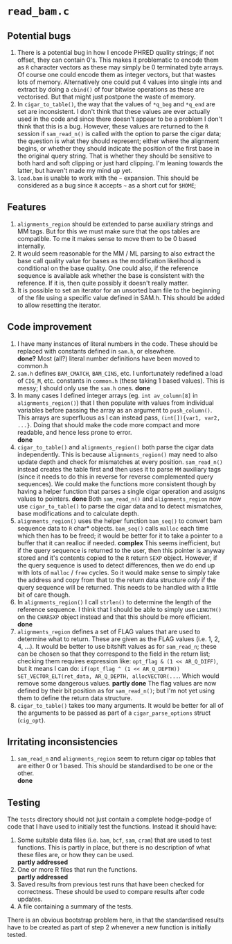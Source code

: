 # `read_bam.c`

## Potential bugs

1. There is a potential bug in how I encode PHRED quality strings; if not offset, they can contain
   0's. This makes it problematic to encode them as `R` character vectors as these may simply be 0
   terminated byte arrays. Of course one could encode them as integer vectors, but that wastes
   lots of memory. Alternatively one could put 4 values into single ints and extract by doing
   a `cbind()` of four bitwise operations as these are vectorised. But that might just
   postpone the waste of memory.
2. In `cigar_to_table()`, the way that the values of `*q_beg` and `*q_end` are set are inconsistent.
   I don't think that these values are ever actually used in the code and since there doesn't appear
   to be a problem I don't think that this is a bug. However, these values are returned to the `R`
   session if `sam_read_n()` is called with the option to parse the cigar data; the question is what
   they should represent; either where the alignment begins, or whether they should indicate the
   position of the first base in the original query string. That is whether they should be sensitive
   to both hard and soft clipping or just hard clipping. I'm leaning towards the latter, but haven't
   made my mind up yet.
3. `load.bam` is unable to work with the `~` expansion. This should be
   considered as a bug since `R` accepts `~` as a short cut for `$HOME`;
   

## Features

1. `alignments_region` should be extended to parse auxiliary strings and MM tags. But for this we
   must make sure that the ops tables are compatible. To me it makes sense to move them to be 0 based
   internally.
2. It would seem reasonable for the MM / ML parsing to also extract the base call quality value
   for bases as the modification likelihood is conditional on the base quality. One could also,
   if the reference sequence is available ask whether the base is consistent with the reference.
   If it is, then quite possibly it doesn't really matter.
3. It is possible to set an iterator for an unsorted bam file to the beginning of the file using
   a specific value defined in SAM.h. This should be added to allow resetting the iterator.

## Code improvement

1. I have many instances of literal numbers in the code. These should be replaced
   with constants defined in `sam.h`, or elsewhere.  
   **done?** Most (all?) literal number definitions have been moved to common.h
2. `sam.h` defines `BAM_CMATCH`, `BAM_CINS`, etc. I unfortunately redefined a load of `CIG_M`,
   etc. constants in `common.h` (these taking 1 based values). This is messy; I should only
   use the `sam.h` ones. **done**
3. In many cases I defined integer arrays (eg. `int av_column[8]` in `alignments_region()`) that I then
   populate with values from individual variables before passing the array as an argument to `push_column()`.
   This arrays are superfluous as I can instead pass, `(int[]){var1, var2, ...}`. Doing that should make the
   code more compact and more readable, and hence less prone to error.  
   **done**
4. `cigar_to_table()` and `alignments_region()` both parse the cigar data independently. This is because
   `alignments_region()` may need to also update depth and check for mismatches at every position. `sam_read_n()`
   instead creates the table first and then uses it to parse `MM` auxiliary tags (since it needs to do this in
   reverse for reverse complemented query sequences). We could make the functions more consistent though by
   having a helper function that parses a single cigar operation and assigns values to pointers.
   **done** Both `sam_read_n()` and `alignments_region` now use `cigar_to_table()` to parse the cigar data
   and to detect mismatches, base modifications and to calculate depth.
5. `alignments_region()` uses the helper function `bam_seq()` to convert bam sequence data to `R` char* objects.
   `bam_seq()` calls `malloc` each time which then has to be freed; it would be better for it to take a pointer
   to a buffer that it can realloc if needed.
   **complex** This seems inefficient, but if the query sequence is returned to the user, then this pointer is
   anyway stored and it's contents copied to the `R` return `SEXP` object. However, if the query sequence is used
   to detect differences, then we do end up with lots of `malloc` / `free` cycles. So it would make sense to
   simply take the address and copy from that to the return data structure *only* if the query sequence will
   be returned. This needs to be handled with a little bit of care though.
6. In `alignments_region()` I call `strlen()` to determine the length of the reference sequence. I think that
   I should be able to simply use `LENGTH()` on the `CHARSXP` object instead and that this should be more
   efficient. **done**
7. `alignments_region` defines a set of FLAG values that are used to determine what to return. These
   are given as the FLAG values (i.e. 1, 2, 4, ...). It would be better to use bitshift values as
   for `sam_read_n`; these can be chosen so that they correspond to the field in the return list;
   checking them requires expression like: `opt_flag & (1 << AR_Q_DIFF)`, but it means I can do:
   `if(opt_flag ^ (1 << AR_Q_DEPTH)) SET_VECTOR_ELT(ret_data, AR_Q_DEPTH, allocVECTOR(...`. Which
   would remove some dangerous values.
   **partly done** The flag values are now defined by their bit position as for `sam_read_n()`; but 
   I'm not yet using them to define the return data structure.
8. `cigar_to_table()` takes too many arguments. It would be better for all of the arguments to be passed
   as part of a `cigar_parse_options` struct (`cig_opt`).

## Irritating inconsistencies

1. `sam_read_n` and `alignments_region` seem to return cigar op tables that are either 0 or 1 based.
   This should be standardised to be one or the other.  
   **done**

## Testing

The `tests` directory should not just contain a complete hodge-podge of code that I have used to
initially test the functions. Instead it should have:

1. Some suitable data files (i.e. `bam`, `bcf`, `sam`, `cram`) that are used to test functions.
   This is partly in place, but there is no description of what these files are, or how they
   can be used.  
   **partly addressed**
2. One or more R files that run the functions.  
   **partly addressed**
3. Saved results from previous test runs that have been checked for correctness. These should
   be used to compare results after code updates.
4. A file containing a summary of the tests.
   
There is an obvious bootstrap problem here, in that the standardised results have to be created
as part of step 2 whenever a new function is initially tested.


